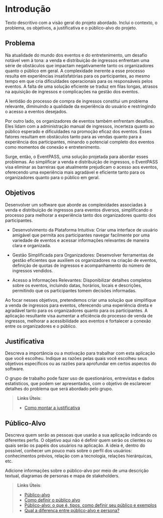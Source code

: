 # Introdução

Texto descritivo com a visão geral do projeto abordado. Inclui o contexto, o problema, os objetivos, a justificativa e o público-alvo do projeto.

## Problema

Na atualidade do mundo dos eventos e do entretenimento, um desafio notável vem à tona: a venda e distribuição de ingressos enfrentam uma série de obstáculos que impactam negativamente tanto os organizadores quanto o público em geral. A complexidade inerente a esse processo resulta em experiências insatisfatórias para os participantes, ao mesmo tempo em que cria dificuldades operacionais para os responsáveis pelos eventos. A falta de uma solução eficiente se traduz em filas longas, atrasos na aquisição de ingressos e complicações na gestão dos eventos.

A lentidão do processo de compra de ingressos constitui um problema relevante, diminuindo a qualidade da experiência do usuário e restringindo o acesso a eventos desejados.

Por outro lado, os organizadores de eventos também enfrentam desafios. Eles lidam com a administração manual de ingressos, incerteza quanto ao público esperado e dificuldades na promoção eficaz dos eventos. Esses fatores resultam em obstáculos tanto para as vendas quanto para a experiência dos participantes, minando o potencial completo dos eventos como momentos de conexão e entretenimento.

Surge, então, o EventPASS, uma solução projetada para abordar esses problemas. Ao simplificar a venda e distribuição de ingressos, o EventPASS visa eliminar as barreiras que atualmente prejudicam o acesso aos eventos, oferecendo uma experiência mais agradável e eficiente tanto para os organizadores quanto para o público em geral.

## Objetivos

Desenvolver um software que aborde as complexidades associadas à venda e distribuição de ingressos para eventos diversos, simplificando o processo para melhorar a experiência tanto dos organizadores quanto dos participantes.

- Desenvolvimento da Plataforma Intuitiva: Criar uma interface de usuário amigável que permita aos participantes navegar facilmente por uma variedade de eventos e acessar informações relevantes de maneira clara e organizada.

- Gestão Simplificada para Organizadores: Desenvolver ferramentas de gestão eficientes que auxiliem os organizadores na criação de eventos, definição de quotas de ingressos e acompanhamento do número de ingressos vendidos.

- Acesso a Informações Relevantes: Disponibilizar detalhes completos sobre os eventos, incluindo datas, horários, locais e descrições, permitindo que os participantes tomem decisões informadas.

Ao focar nesses objetivos, pretendemos criar uma solução que simplifique a venda de ingressos para eventos, oferecendo uma experiência direta e agradável tanto para os organizadores quanto para os participantes. A aplicação resultante visa aumentar a eficiência do processo de venda de ingressos, melhorar a acessibilidade aos eventos e fortalecer a conexão entre os organizadores e o público.

## Justificativa

Descreva a importância ou a motivação para trabalhar com esta aplicação que você escolheu. Indique as razões pelas quais você escolheu seus objetivos específicos ou as razões para aprofundar em certos aspectos do software.

O grupo de trabalho pode fazer uso de questionários, entrevistas e dados estatísticos, que podem ser apresentados, com o objetivo de esclarecer detalhes do problema que será abordado pelo grupo.

> **Links Úteis**:
>
> - [Como montar a justificativa](https://guiadamonografia.com.br/como-montar-justificativa-do-tcc/)

## Público-Alvo

Descreva quem serão as pessoas que usarão a sua aplicação indicando os diferentes perfis. O objetivo aqui não é definir quem serão os clientes ou quais serão os papéis dos usuários na aplicação. A ideia é, dentro do possível, conhecer um pouco mais sobre o perfil dos usuários: conhecimentos prévios, relação com a tecnologia, relações
hierárquicas, etc.

Adicione informações sobre o público-alvo por meio de uma descrição textual, diagramas de personas e mapa de stakeholders.

> **Links Úteis**:
>
> - [Público-alvo](https://blog.hotmart.com/pt-br/publico-alvo/)
> - [Como definir o público alvo](https://exame.com/pme/5-dicas-essenciais-para-definir-o-publico-alvo-do-seu-negocio/)
> - [Público-alvo: o que é, tipos, como definir seu público e exemplos](https://klickpages.com.br/blog/publico-alvo-o-que-e/)
> - [Qual a diferença entre público-alvo e persona?](https://rockcontent.com/blog/diferenca-publico-alvo-e-persona/)
